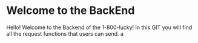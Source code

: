 # Welcome to the BackEnd
Hello! Welcome to the Backend of the 1-800-lucky! In this GIT you will find all the request functions that users can send.
a